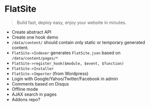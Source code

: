 FlatSite
========

> Build fast, deploy easy, enjoy your website in minutes.

* Create abstract API
* Create one hook demo
* `/data/content/` should contain only static or temporary generated content.
* `FlatSite->Indexer` generates `FlatSite.json` based on `/data/content/pages/*` 
* `FlatSite->register_hook($module, $event, $function)`
* `FlatSite->Installer`
* `FlatSite->Importer` (from Wordpress)
* Login with Google/Yahoo/Twitter/Facebook in admin
* Comments based on Disqus
* Offline mode
* AJAX search in pages
* Addons repo?
